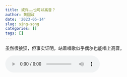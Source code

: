 ```yaml
---
title: 或许……也可以高音？
author: 黄国政
date: '2023-05-14'
slug: sing-song
categories: []
tags: []
---
```


<!--more-->

虽然很狼狈，但事实证明，站着唱歌似乎偶尔也能唱上高音。

<audio controls>
    <source src="https://guozheng.rbind.io/audio/2023/05/我是真的爱上你.mp3" type="audio/mpeg">
</audio>